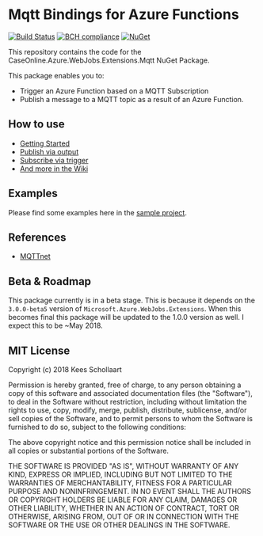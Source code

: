 # Mqtt Bindings for Azure Functions
[![Build Status](https://caseonline.visualstudio.com/_apis/public/build/definitions/4df87c38-5691-4d04-8373-46c830209b7e/11/badge)](https://caseonline.visualstudio.com/CaseOnline.Azure.WebJobs.Extensions.Mqtt/_build/index?definitionId=1) 
[![BCH compliance](https://bettercodehub.com/edge/badge/keesschollaart81/CaseOnline.Azure.WebJobs.Extensions.Mqtt?branch=master)](https://bettercodehub.com/)
[![NuGet](https://img.shields.io/nuget/v/CaseOnline.Azure.WebJobs.Extensions.Mqtt.svg)](https://www.nuget.org/packages/CaseOnline.Azure.WebJobs.Extensions.Mqtt/)

This repository contains the code for the CaseOnline.Azure.WebJobs.Extensions.Mqtt NuGet Package. 

This package enables you to:

* Trigger an Azure Function based on a MQTT Subscription
* Publish a message to a MQTT topic as a result of an Azure Function. 

## How to use

* [Getting Started](wiki/Getting-started)
* [Publish via output](wiki/Publish-via-output)
* [Subscribe via trigger](wiki/Subscribe-via-trigger)
* [And more in the Wiki](wiki)

## Examples

Please find some examples here in the [sample project](./src/ExampleFunctions/). 

## References

- [MQTTnet](https://github.com/chkr1011/MQTTnet)

## Beta & Roadmap

This package currently is in a beta stage. This is because it depends on the ```3.0.0-beta5``` version of ```Microsoft.Azure.WebJobs.Extensions```. When this becomes final this package will be updated to the 1.0.0 version as well. I expect this to be ~May 2018.

## MIT License
Copyright (c) 2018 Kees Schollaart

Permission is hereby granted, free of charge, to any person obtaining a copy of this software and associated documentation files (the "Software"), to deal in the Software without restriction, including without limitation the rights to use, copy, modify, merge, publish, distribute, sublicense, and/or sell copies of the Software, and to permit persons to whom the Software is furnished to do so, subject to the following conditions:

The above copyright notice and this permission notice shall be included in all copies or substantial portions of the Software.

THE SOFTWARE IS PROVIDED "AS IS", WITHOUT WARRANTY OF ANY KIND, EXPRESS OR IMPLIED, INCLUDING BUT NOT LIMITED TO THE WARRANTIES OF MERCHANTABILITY, FITNESS FOR A PARTICULAR PURPOSE AND NONINFRINGEMENT. IN NO EVENT SHALL THE AUTHORS OR COPYRIGHT HOLDERS BE LIABLE FOR ANY CLAIM, DAMAGES OR OTHER LIABILITY, WHETHER IN AN ACTION OF CONTRACT, TORT OR OTHERWISE, ARISING FROM, OUT OF OR IN CONNECTION WITH THE SOFTWARE OR THE USE OR OTHER DEALINGS IN THE SOFTWARE.

